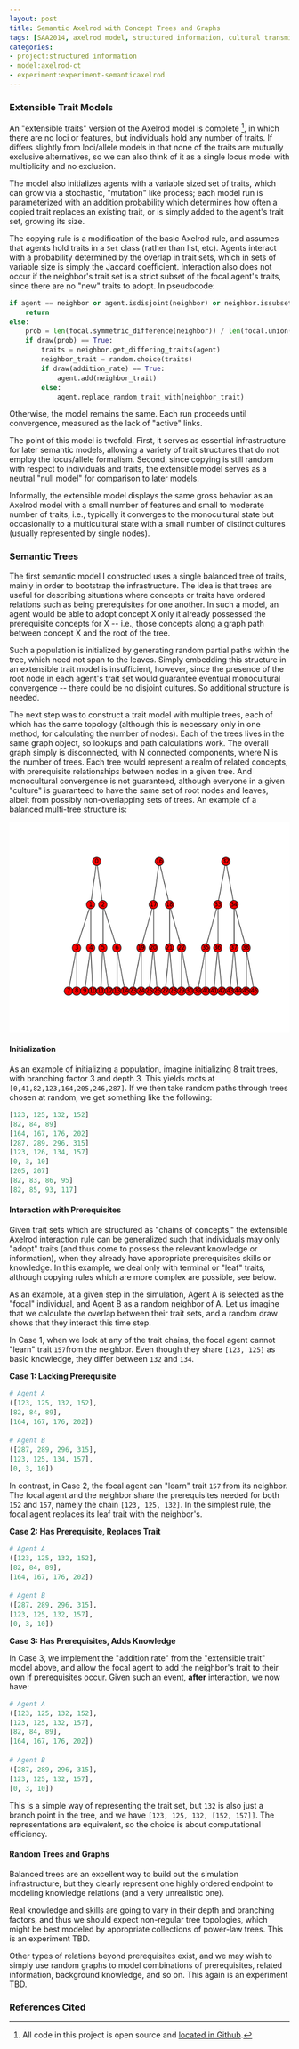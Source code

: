 ```yaml
---
layout: post
title: Semantic Axelrod with Concept Trees and Graphs
tags: [SAA2014, axelrod model, structured information, cultural transmission, dissertation,experiments,  experiment-semanticaxelrod]
categories: 
- project:structured information
- model:axelrod-ct
- experiment:experiment-semanticaxelrod
---
```


### Extensible Trait Models ###

An "extensible traits" version of the Axelrod model is complete [^1], in which there are no loci or features, but individuals hold any number of traits.  If differs slightly from loci/allele models in that none of the traits are mutually exclusive alternatives, so we can also think of it as a single locus model with multiplicity and no exclusion.  

The model also initializes agents with a variable sized set of traits, which can grow via a stochastic, "mutation" like process; each model run is parameterized with an addition probability which determines how often a copied trait replaces an existing trait, or is simply added to the agent's trait set, growing its size.  

The copying rule is a modification of the basic Axelrod rule, and assumes that agents hold traits in a `Set` class (rather than list, etc).  Agents interact with a probability determined by the overlap in trait sets, which in sets of variable size is simply the Jaccard coefficient.  Interaction also does not occur if the neighbor's trait set is a strict subset of the focal agent's traits, since there are no "new" traits to adopt.  In pseudocode:

```python
if agent == neighbor or agent.isdisjoint(neighbor) or neighbor.issubset(agent):
	return
else:
	prob = len(focal.symmetric_difference(neighbor)) / len(focal.union(neighbor))
	if draw(prob) == True:
		traits = neighbor.get_differing_traits(agent)
		neighbor_trait = random.choice(traits)
		if draw(addition_rate) == True:
			agent.add(neighbor_trait)
		else:
			agent.replace_random_trait_with(neighbor_trait)
```

Otherwise, the model remains the same.  Each run proceeds until convergence, measured as the lack of "active" links.  

The point of this model is twofold.  First, it serves as essential infrastructure for later semantic models, allowing a variety of trait structures that do not employ the locus/allele formalism.  Second, since copying is still random with respect to individuals and traits, the extensible model serves as a neutral "null model" for comparison to later models.  

Informally, the extensible model displays the same gross behavior as an Axelrod model with a small number of features and small to moderate number of traits, i.e., typically it converges to the monocultural state but occasionally to a multicultural state with a small number of distinct cultures (usually represented by single nodes).

### Semantic Trees ###

The first semantic model I constructed uses a single balanced tree of traits, mainly in order to bootstrap the infrastructure.  The idea is that trees are useful for describing situations where concepts or traits have ordered relations such as being prerequisites for one another.  In such a model, an agent would be able to adopt concept X only it already possessed the prerequisite concepts for X -- i.e., those concepts along a graph path between concept X and the root of the tree.  

Such a population is initialized by generating random partial paths within the tree, which need not span to the leaves.  Simply embedding this structure in an extensible trait model is insufficient, however, since the presence of the root node in each agent's trait set would guarantee eventual monocultural convergence -- there could be no disjoint cultures.  So additional structure is needed.  

The next step was to construct a trait model with multiple trees, each of which has the same topology (although this is necessary only in one method, for calculating the number of nodes).
Each of the trees lives in the same graph object, so lookups and path calculations work.  The overall graph simply is disconnected, with N connected components, where N is the number of trees.  Each tree would represent a realm of related concepts, with prerequisite relationships between nodes in a given tree.  And monocultural convergence is not guaranteed, although everyone in a given "culture" is guaranteed to have the same set of root nodes and leaves, albeit from possibly non-overlapping sets of trees.  An example of a balanced multi-tree structure is:

![Example of trait/concept trees](/images/mult-trees.png)

#### Initialization ####

As an example of initializing a population, imagine initializing 8 trait trees, with branching factor 3 and depth 3.  This yields roots at `[0,41,82,123,164,205,246,287]`.  If we then take random paths through trees chosen at random, we get something like the following:

```python
[123, 125, 132, 152]
[82, 84, 89]
[164, 167, 176, 202]
[287, 289, 296, 315]
[123, 126, 134, 157]
[0, 3, 10]
[205, 207]
[82, 83, 86, 95]
[82, 85, 93, 117]
```

#### Interaction with Prerequisites ####

Given trait sets which are structured as "chains of concepts," the extensible Axelrod interaction rule can be generalized such that individuals may only "adopt" traits (and thus come to possess the relevant knowledge or information), when they already have appropriate prerequisites skills or knowledge.  In this example, we deal only with terminal or "leaf" traits, although copying rules which are more complex are possible, see below.  

As an example, at a given step in the simulation, Agent A is selected as the "focal" individual, and Agent B as a random neighbor of A.  Let us imagine that we calculate the overlap between their trait sets, and a random draw shows that they interact this time step.  

In Case 1, when we look at any of the trait chains, the focal agent cannot "learn" trait `157`from the neighbor.  Even though they share `[123, 125]` as basic knowledge, they differ between `132` and `134`.  

**Case 1:  Lacking Prerequisite**

```python
# Agent A
([123, 125, 132, 152],
[82, 84, 89],
[164, 167, 176, 202])

# Agent B
([287, 289, 296, 315],
[123, 125, 134, 157],
[0, 3, 10])
```

In contrast, in Case 2, the focal agent can "learn" trait `157` from its neighbor.  The focal agent and the neighbor share the prerequisites needed for both `152` and `157`, namely the chain `[123, 125, 132]`.  In the simplest rule, the focal agent replaces its leaf trait with the neighbor's.  

**Case 2:  Has Prerequisite, Replaces Trait**

```python
# Agent A
([123, 125, 132, 152],
[82, 84, 89],
[164, 167, 176, 202])

# Agent B
([287, 289, 296, 315],
[123, 125, 132, 157],
[0, 3, 10])
```

**Case 3:  Has Prerequisites, Adds Knowledge**

In Case 3, we implement the "addition rate" from the "extensible trait" model above, and allow the focal agent to add the neighbor's trait to their own if prerequisites occur.  Given such an event, **after** interaction, we now have:

```python
# Agent A
([123, 125, 132, 152],
[123, 125, 132, 157],
[82, 84, 89],
[164, 167, 176, 202])

# Agent B
([287, 289, 296, 315],
[123, 125, 132, 157],
[0, 3, 10])
```
This is a simple way of representing the trait set, but `132` is also just a branch point in the tree, and we have `[123, 125, 132, [152, 157]]`.  The representations are equivalent, so the choice is about computational efficiency.  

#### Random Trees and Graphs ####

Balanced trees are an excellent way to build out the simulation infrastructure, but they clearly represent one highly ordered endpoint to modeling knowledge relations (and a very unrealistic one).  

Real knowledge and skills are going to vary in their depth and branching factors, and thus we should expect non-regular tree topologies, which might be best modeled by appropriate collections of power-law trees. This is an experiment TBD.  

Other types of relations beyond prerequisites exist, and we may wish to simply use random graphs to model combinations of prerequisites, related information, background knowledge, and so on.  This again is an experiment TBD.  




### References Cited ###

[^1]: All code in this project is open source and [located in Github](https://github.com/mmadsen/axelrod-ct).  

